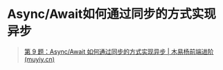 # Async/Await如何通过同步的方式实现异步

> [第 9 题：Async/Await 如何通过同步的方式实现异步 | 木易杨前端进阶 (muyiy.cn)](https://muyiy.cn/question/async/9.html)